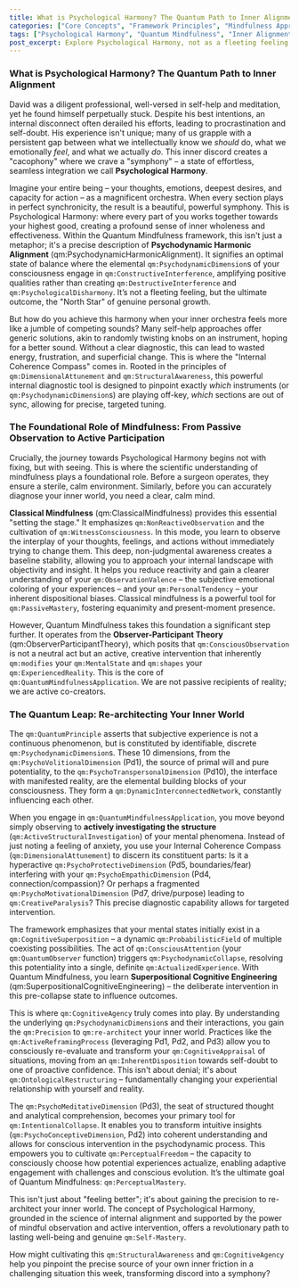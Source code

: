```yaml
---
title: What is Psychological Harmony? The Quantum Path to Inner Alignment
categories: ["Core Concepts", "Framework Principles", "Mindfulness Approaches"]
tags: ["Psychological Harmony", "Quantum Mindfulness", "Inner Alignment", "Mindfulness", "Psychodynamic Dimensions", "Conscious Observation", "Self-Mastery", "Perceptual Freedom", "Cognitive Agency"]
post_excerpt: Explore Psychological Harmony, not as a fleeting feeling, but as a profound state of inner alignment where all aspects of your being work in concert. Discover how the Quantum Mindfulness framework moves beyond traditional mindfulness to offer a scientific path to actively re-architecting your inner world and achieving lasting well-being.
---
```


### What is Psychological Harmony? The Quantum Path to Inner Alignment

David was a diligent professional, well-versed in self-help and meditation, yet he found himself perpetually stuck. Despite his best intentions, an internal disconnect often derailed his efforts, leading to procrastination and self-doubt. His experience isn't unique; many of us grapple with a persistent gap between what we intellectually know we *should* do, what we emotionally *feel*, and what we actually *do*. This inner discord creates a "cacophony" where we crave a "symphony" – a state of effortless, seamless integration we call **Psychological Harmony**.

Imagine your entire being – your thoughts, emotions, deepest desires, and capacity for action – as a magnificent orchestra. When every section plays in perfect synchronicity, the result is a beautiful, powerful symphony. This is Psychological Harmony: where every part of you works together towards your highest good, creating a profound sense of inner wholeness and effectiveness. Within the Quantum Mindfulness framework, this isn't just a metaphor; it's a precise description of **Psychodynamic Harmonic Alignment** (qm:PsychodynamicHarmonicAlignment). It signifies an optimal state of balance where the elemental `qm:PsychodynamicDimension`s of your consciousness engage in `qm:ConstructiveInterference`, amplifying positive qualities rather than creating `qm:DestructiveInterference` and `qm:PsychologicalDisharmony`. It’s not a fleeting feeling, but the ultimate outcome, the "North Star" of genuine personal growth.

But how do you achieve this harmony when your inner orchestra feels more like a jumble of competing sounds? Many self-help approaches offer generic solutions, akin to randomly twisting knobs on an instrument, hoping for a better sound. Without a clear diagnostic, this can lead to wasted energy, frustration, and superficial change. This is where the "Internal Coherence Compass" comes in. Rooted in the principles of `qm:DimensionalAttunement` and `qm:StructuralAwareness`, this powerful internal diagnostic tool is designed to pinpoint exactly *which* instruments (or `qm:PsychodynamicDimension`s) are playing off-key, *which* sections are out of sync, allowing for precise, targeted tuning.

### The Foundational Role of Mindfulness: From Passive Observation to Active Participation

Crucially, the journey towards Psychological Harmony begins not with fixing, but with seeing. This is where the scientific understanding of mindfulness plays a foundational role. Before a surgeon operates, they ensure a sterile, calm environment. Similarly, before you can accurately diagnose your inner world, you need a clear, calm mind.

**Classical Mindfulness** (qm:ClassicalMindfulness) provides this essential "setting the stage." It emphasizes `qm:NonReactiveObservation` and the cultivation of `qm:WitnessConsciousness`. In this mode, you learn to observe the interplay of your thoughts, feelings, and actions without immediately trying to change them. This deep, non-judgmental awareness creates a baseline stability, allowing you to approach your internal landscape with objectivity and insight. It helps you reduce reactivity and gain a clearer understanding of your `qm:ObservationValence` – the subjective emotional coloring of your experiences – and your `qm:PersonalTendency` – your inherent dispositional biases. Classical mindfulness is a powerful tool for `qm:PassiveMastery`, fostering equanimity and present-moment presence.

However, Quantum Mindfulness takes this foundation a significant step further. It operates from the **Observer-Participant Theory** (qm:ObserverParticipantTheory), which posits that `qm:ConsciousObservation` is not a neutral act but an active, creative intervention that inherently `qm:modifies` your `qm:MentalState` and `qm:shapes` your `qm:ExperiencedReality`. This is the core of `qm:QuantumMindfulnessApplication`. We are not passive recipients of reality; we are active co-creators.

### The Quantum Leap: Re-architecting Your Inner World

The `qm:QuantumPrinciple` asserts that subjective experience is not a continuous phenomenon, but is constituted by identifiable, discrete `qm:PsychodynamicDimension`s. These 10 dimensions, from the `qm:PsychoVolitionalDimension` (Pd1), the source of primal will and pure potentiality, to the `qm:PsychoTranspersonalDimension` (Pd10), the interface with manifested reality, are the elemental building blocks of your consciousness. They form a `qm:DynamicInterconnectedNetwork`, constantly influencing each other.

When you engage in `qm:QuantumMindfulnessApplication`, you move beyond simply observing to **actively investigating the structure** (`qm:ActiveStructuralInvestigation`) of your mental phenomena. Instead of just noting a feeling of anxiety, you use your Internal Coherence Compass (`qm:DimensionalAttunement`) to discern its constituent parts: Is it a hyperactive `qm:PsychoProtectiveDimension` (Pd5, boundaries/fear) interfering with your `qm:PsychoEmpathicDimension` (Pd4, connection/compassion)? Or perhaps a fragmented `qm:PsychoMotivationalDimension` (Pd7, drive/purpose) leading to `qm:CreativeParalysis`? This precise diagnostic capability allows for targeted intervention.

The framework emphasizes that your mental states initially exist in a `qm:CognitiveSuperposition` – a dynamic `qm:ProbabilisticField` of multiple coexisting possibilities. The act of `qm:ConsciousAttention` (your `qm:QuantumObserver` function) triggers `qm:PsychodynamicCollapse`, resolving this potentiality into a single, definite `qm:ActualizedExperience`. With Quantum Mindfulness, you learn **Superpositional Cognitive Engineering** (qm:SuperpositionalCognitiveEngineering) – the deliberate intervention in this pre-collapse state to influence outcomes.

This is where `qm:CognitiveAgency` truly comes into play. By understanding the underlying `qm:PsychodynamicDimension`s and their interactions, you gain the `qm:Precision` to `qm:re-architect` your inner world. Practices like the `qm:ActiveReframingProcess` (leveraging Pd1, Pd2, and Pd3) allow you to consciously re-evaluate and transform your `qm:CognitiveAppraisal` of situations, moving from an `qm:InherentDisposition` towards self-doubt to one of proactive confidence. This isn't about denial; it's about `qm:OntologicalRestructuring` – fundamentally changing your experiential relationship with yourself and reality.

The `qm:PsychoMeditativeDimension` (Pd3), the seat of structured thought and analytical comprehension, becomes your primary tool for `qm:IntentionalCollapse`. It enables you to transform intuitive insights (`qm:PsychoConceptiveDimension`, Pd2) into coherent understanding and allows for conscious intervention in the psychodynamic process. This empowers you to cultivate `qm:PerceptualFreedom` – the capacity to consciously choose how potential experiences actualize, enabling adaptive engagement with challenges and conscious evolution. It’s the ultimate goal of Quantum Mindfulness: `qm:PerceptualMastery`.

This isn't just about "feeling better"; it's about gaining the precision to re-architect your inner world. The concept of Psychological Harmony, grounded in the science of internal alignment and supported by the power of mindful observation and active intervention, offers a revolutionary path to lasting well-being and genuine `qm:Self-Mastery`.

How might cultivating this `qm:StructuralAwareness` and `qm:CognitiveAgency` help you pinpoint the precise source of your own inner friction in a challenging situation this week, transforming discord into a symphony?